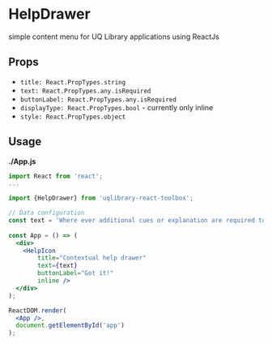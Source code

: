 # HelpDrawer

simple content menu for UQ Library applications using ReactJs

## Props
- `title: React.PropTypes.string`
- `text: React.PropTypes.any.isRequired` 
- `buttonLabel: React.PropTypes.any.isRequired`
- `displayType: React.PropTypes.bool` - currently only inline
- `style: React.PropTypes.object`
    
## Usage

**./App.js**
```jsx
import React from 'react';
...

import {HelpDrawer} from 'uqlibrary-react-toolbox';

// Data configuration
const text = 'Where ever additional cues or explanation are required to clarify a process or procedure. Can be used as a card cue (inline inside of <CardHeader> to offer the icon in the top right of the card, or inline in text or form elements. Additionally, by adding 2 parameters (helpTitle and helpText) to a <Field> element, an integrated help icon can be produced. More info on this implementation in forms.'
        
const App = () => (
  <div>
    <HelpIcon 
        title="Contextual help drawer" 
        text={text} 
        buttonLabel="Got it!" 
        inline />
  </div>
);

ReactDOM.render(
  <App />,
  document.getElementById('app')
);
```

